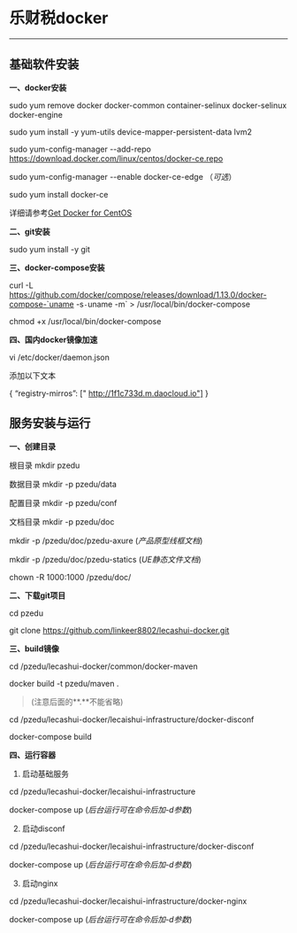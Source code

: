 # 乐财税docker #

----------


## 基础软件安装 ##

**一、docker安装**

sudo yum remove docker docker-common container-selinux docker-selinux docker-engine

sudo yum install -y yum-utils device-mapper-persistent-data lvm2

sudo yum-config-manager --add-repo https://download.docker.com/linux/centos/docker-ce.repo

sudo yum-config-manager --enable docker-ce-edge （*可选*）

sudo yum install docker-ce


详细请参考[Get Docker for CentOS](https://docs.docker.com/engine/installation/linux/centos/ "Get Docker for CentOS")

**二、git安装**

sudo yum install -y git

**三、docker-compose安装**

curl -L https://github.com/docker/compose/releases/download/1.13.0/docker-compose-`uname -s`-`uname -m` > /usr/local/bin/docker-compose

chmod +x /usr/local/bin/docker-compose

**四、国内docker镜像加速**

vi /etc/docker/daemon.json

添加以下文本

{
  “registry-mirros”: [" http://1f1c733d.m.daocloud.io"]
}



## 服务安装与运行 ##
**一、创建目录**

根目录
mkdir pzedu

数据目录
mkdir -p pzedu/data

配置目录
mkdir -p pzedu/conf

文档目录
mkdir -p pzedu/doc

mkdir -p /pzedu/doc/pzedu-axure (*产品原型线框文档*)

mkdir -p /pzedu/doc/pzedu-statics (*UE静态文件文档*)

chown -R 1000:1000 /pzedu/doc/

**二、下载git项目**

cd pzedu
 
git clone https://github.com/linkeer8802/lecashui-docker.git


**三、build镜像**

cd /pzedu/lecashui-docker/common/docker-maven

docker build -t pzedu/maven . 
> (注意后面的**.**不能省略)

cd /pzedu/lecashui-docker/lecaishui-infrastructure/docker-disconf

docker-compose build

**四、运行容器**

1. 启动基础服务

cd /pzedu/lecashui-docker/lecaishui-infrastructure

docker-compose up (*后台运行可在命令后加-d参数*)

2. 启动disconf

cd /pzedu/lecashui-docker/lecaishui-infrastructure/docker-disconf

docker-compose up (*后台运行可在命令后加-d参数*)

3. 启动nginx

cd /pzedu/lecashui-docker/lecaishui-infrastructure/docker-nginx

docker-compose up (*后台运行可在命令后加-d参数*)
